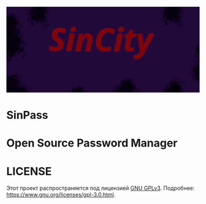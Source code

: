 ![Header](https://github.com/rickert156/rickert156/blob/main/assets/sin_city.jpg)
# SinPass
# Open Source Password Manager


# LICENSE
Этот проект распространяется под лицензией [GNU GPLv3](./LICENSE).
Подробнее: <https://www.gnu.org/licenses/gpl-3.0.html>.

